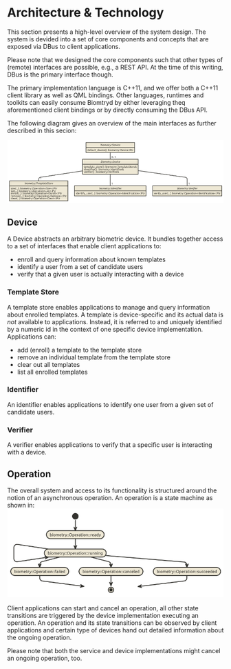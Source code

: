 # Architecture & Technology

This section presents a high-level overview of the system design. The
system is devided into a set of core components and concepts that are
exposed via DBus to client applications.

Please note that we designed the core components such that other types
of (remote) interfaces are possible, e.g., a REST API. At the time of
this writing, DBus is the primary interface though.

The primary implementation language is C++11, and we offer both a C++11
client library as well as QML bindings. Other languages, runtimes and
toolkits can easily consume Biomtryd by either leveraging theq
aforementioned client bindings or by directly consuming the DBus API.

The following diagram gives an overview of the main interfaces as
further described in this secion:

![Biometryd overview](images/biometryd.png)

## Device

A Device abstracts an arbitrary biometric device. It bundles together access to
a set of interfaces that enable client applications to:
 - enroll and query information about known templates
 - identify a user from a set of candidate users
 - verify that a given user is actually interacting with a device
 
### Template Store

A template store enables applications to manage and query information
about enrolled templates. A template is device-specific and its actual
data is *not* available to applications. Instead, it is referred to
and uniquely identified by a numeric id in the context of one specific
device implementation. Applications can:

- add (enroll) a template to the template store
 - remove an individual template from the template store
 - clear out all templates
 - list all enrolled templates
 
### Identifier

An identifier enables applications to identify one user from a given
set of candidate users.

### Verifier

A verifier enables applications to verify that a specific user is
interacting with a device.

## Operation

The overall system and access to its functionality is structured
around the notion of an asynchronous operation.  An operation is a
state machine as shown in: ![Operation state machine](images/state_machine.png)

Client applications can start and cancel an operation, all other state
transitions are triggered by the device implementation executing an
operation. An operation and its state transitions can be observed by
client applications and certain type of devices hand out detailed
information about the ongoing operation.

Please note that both the service and device implementations might
cancel an ongoing operation, too.
